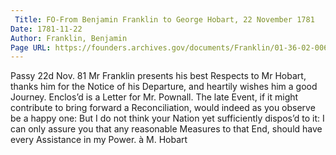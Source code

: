 ```yaml
---
 Title: FO-From Benjamin Franklin to George Hobart, 22 November 1781
Date: 1781-11-22
Author: Franklin, Benjamin
Page URL: https://founders.archives.gov/documents/Franklin/01-36-02-0067
---
```


Passy 22d Nov. 81
Mr Franklin presents his best Respects to Mr Hobart, thanks him for the Notice of his Departure, and heartily wishes him a good Journey. Enclos’d is a Letter for Mr. Pownall.
The late Event, if it might contribute to bring forward a Reconciliation, would indeed as you observe be a happy one: But I do not think your Nation yet sufficiently dispos’d to it: I can only assure you that any reasonable Measures to that End, should have every Assistance in my Power.
à M. Hobart

